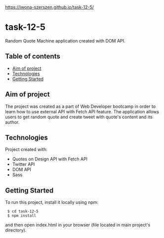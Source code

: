 https://iwona-szerszen.github.io/task-12-5/

# task-12-5
Random Quote Machine application created with DOM API.


## Table of contents
* [Aim of project](#aim-of-project)
* [Technologies](#technologies)
* [Getting Started](#getting-started)


## Aim of project
The project was created as a part of Web Developer bootcamp in order to learn how to use external API with Fetch API feature. The application allows users to get random quote and create tweet with quote's content and its author.


## Technologies
Project created with:
* Quotes on Design API with Fetch API
* Twitter API
* DOM API
* Sass


## Getting Started
To run this project, install it locally using npm:
```
 $ cd task-12-5
 $ npm install
```
and then open index.html in your browser (file located in main project's directory).